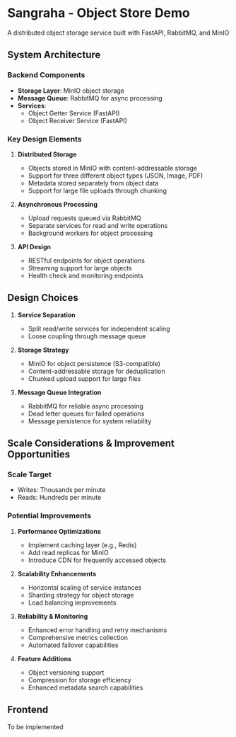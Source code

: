 # Sangraha - Object Store Demo
A distributed object storage service built with FastAPI, RabbitMQ, and MinIO

## System Architecture

### Backend Components
- **Storage Layer**: MinIO object storage
- **Message Queue**: RabbitMQ for async processing
- **Services**:
  - Object Getter Service (FastAPI)
  - Object Receiver Service (FastAPI)

### Key Design Elements
1. **Distributed Storage**
   - Objects stored in MinIO with content-addressable storage
   - Support for three different object types (JSON, Image, PDF)
   - Metadata stored separately from object data
   - Support for large file uploads through chunking

2. **Asynchronous Processing**
   - Upload requests queued via RabbitMQ
   - Separate services for read and write operations
   - Background workers for object processing

3. **API Design**
   - RESTful endpoints for object operations
   - Streaming support for large objects
   - Health check and monitoring endpoints

## Design Choices

1. **Service Separation**
   - Split read/write services for independent scaling
   - Loose coupling through message queue

2. **Storage Strategy**
   - MinIO for object persistence (S3-compatible)
   - Content-addressable storage for deduplication
   - Chunked upload support for large files

3. **Message Queue Integration**
   - RabbitMQ for reliable async processing
   - Dead letter queues for failed operations
   - Message persistence for system reliability

## Scale Considerations & Improvement Opportunities

### Scale Target
- Writes: Thousands per minute
- Reads: Hundreds per minute

### Potential Improvements

1. **Performance Optimizations**
   - Implement caching layer (e.g., Redis)
   - Add read replicas for MinIO
   - Introduce CDN for frequently accessed objects

2. **Scalability Enhancements**
   - Horizontal scaling of service instances
   - Sharding strategy for object storage
   - Load balancing improvements

3. **Reliability & Monitoring**
   - Enhanced error handling and retry mechanisms
   - Comprehensive metrics collection
   - Automated failover capabilities

4. **Feature Additions**
   - Object versioning support
   - Compression for storage efficiency
   - Enhanced metadata search capabilities

## Frontend
To be implemented
